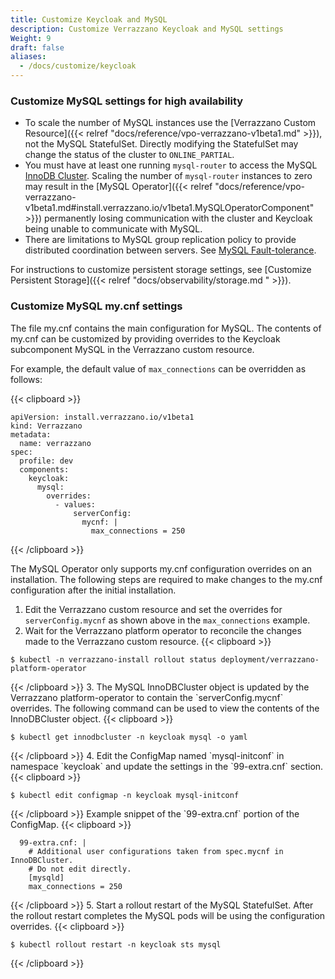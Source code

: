 ```yaml
---
title: Customize Keycloak and MySQL
description: Customize Verrazzano Keycloak and MySQL settings
Weight: 9
draft: false
aliases:
  - /docs/customize/keycloak
---
```


### Customize MySQL settings for high availability
* To scale the number of MySQL instances use the [Verrazzano Custom Resource]({{< relref "docs/reference/vpo-verrazzano-v1beta1.md" >}}), not the MySQL StatefulSet.
Directly modifying the StatefulSet may change the status of the cluster to `ONLINE_PARTIAL`.
* You must have at least one running `mysql-router` to access the MySQL [InnoDB Cluster](https://dev.mysql.com/doc/refman/8.0/en/mysql-innodb-cluster-introduction.html). Scaling the number of `mysql-router` instances to zero
may result in the [MySQL Operator]({{< relref "docs/reference/vpo-verrazzano-v1beta1.md#install.verrazzano.io/v1beta1.MySQLOperatorComponent" >}}) permanently losing communication with the cluster and Keycloak being unable to communicate with MySQL.
* There are limitations to MySQL group replication policy to provide distributed coordination between servers. See [MySQL Fault-tolerance](https://dev.mysql.com/doc/refman/8.0/en/group-replication-fault-tolerance.html).

For instructions to customize persistent storage settings, see [Customize Persistent Storage]({{< relref "docs/observability/storage.md " >}}).

### Customize MySQL my.cnf settings
The file my.cnf contains the main configuration for MySQL.  The contents of my.cnf can be customized by providing overrides to the Keycloak subcomponent MySQL in the Verrazzano custom resource.

For example, the default value of `max_connections` can be overridden as follows:

{{< clipboard >}}
<div class="highlight">

```
apiVersion: install.verrazzano.io/v1beta1 
kind: Verrazzano
metadata:
  name: verrazzano
spec:
  profile: dev
  components:
    keycloak:
      mysql:
        overrides:
          - values:
              serverConfig:
                mycnf: |
                  max_connections = 250
```

</div>
{{< /clipboard >}}

The MySQL Operator only supports my.cnf configuration overrides on an installation.  The following steps are required to make changes to the my.cnf configuration after the initial installation.

1. Edit the Verrazzano custom resource and set the overrides for `serverConfig.mycnf` as shown above in the `max_connections` example.
2. Wait for the Verrazzano platform operator to reconcile the changes made to the Verrazzano custom resource.
{{< clipboard >}}
<div class="highlight">

```
$ kubectl -n verrazzano-install rollout status deployment/verrazzano-platform-operator
```

</div>
{{< /clipboard >}}
3. The MySQL InnoDBCluster object is updated by the Verrazzano platform-operator to contain the `serverConfig.mycnf` overrides.  The following command can be used to view the contents of the InnoDBCluster object.
{{< clipboard >}}
<div class="highlight">

```
$ kubectl get innodbcluster -n keycloak mysql -o yaml
```

</div>
{{< /clipboard >}}
4. Edit the ConfigMap named `mysql-initconf` in namespace `keycloak` and update the settings in the `99-extra.cnf` section.
{{< clipboard >}}
<div class="highlight">

```
$ kubectl edit configmap -n keycloak mysql-initconf
```

</div>
{{< /clipboard >}}
Example snippet of the `99-extra.cnf` portion of the ConfigMap.
{{< clipboard >}}
<div class="highlight">

```
  99-extra.cnf: |
    # Additional user configurations taken from spec.mycnf in InnoDBCluster.
    # Do not edit directly.
    [mysqld]
    max_connections = 250
```

</div>
{{< /clipboard >}}
5. Start a rollout restart of the MySQL StatefulSet. After the rollout restart completes the MySQL pods will be using the configuration overrides.
{{< clipboard >}}
<div class="highlight">

```
$ kubectl rollout restart -n keycloak sts mysql
```

</div>
{{< /clipboard >}}
